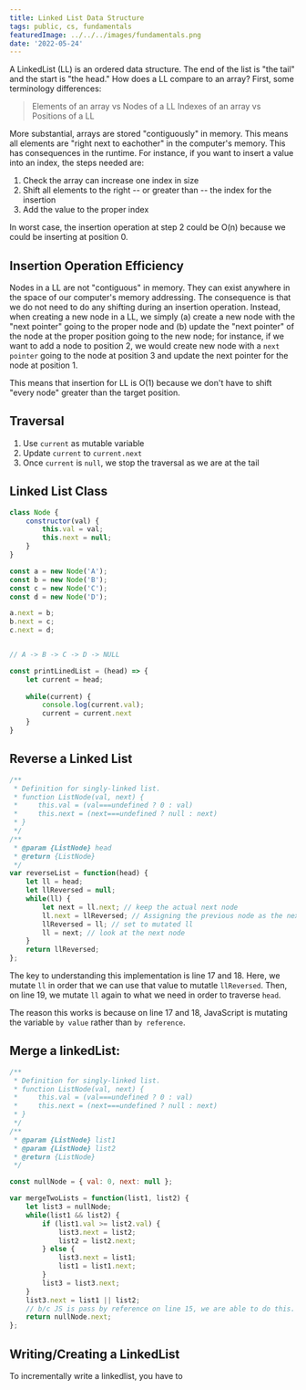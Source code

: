 ```yaml
---
title: Linked List Data Structure
tags: public, cs, fundamentals
featuredImage: ../../../images/fundamentals.png
date: '2022-05-24'
---
```


A LinkedList (LL) is an ordered data structure. The end of the list is "the tail" and the start is "the head." How does a LL compare to an array? 
First, some terminology differences:

> Elements of an array vs Nodes of a LL
> Indexes of an array vs Positions of a LL

More substantial, arrays are stored "contiguously" in memory. This means all elements are "right next to eachother" in the computer's memory. This has consequences in the runtime. For instance, if you want to insert a value into an index, the steps needed are:

1. Check the array can increase one index in size
2. Shift all elements to the right -- or greater than -- the index for the insertion
3. Add the value to the proper index

In worst case, the insertion operation at step 2 could be O(n) because we could be inserting at position 0.

## Insertion Operation Efficiency
Nodes in a LL are not "contiguous" in memory. They can exist anywhere in the space of our computer's memory addressing. The consequence is that we do not need to do any shifting during an insertion operation. Instead, when creating a new node in a LL, we simply (a) create a new node with the "next pointer" going to the proper node and (b) update the "next pointer" of the node at the proper position going to the new node; for instance, if we want to add a node to position 2, we would create new node with a `next pointer` going to the node at position 3 and update the next pointer for the node at position 1.


This means that insertion for LL is O(1) because we don't have to shift "every node" greater than the target position.

## Traversal

1. Use `current` as mutable variable
2. Update `current` to `current.next`
3. Once `current` is `null`, we stop the traversal as we are at the tail

## Linked List Class

```javascript
class Node {
    constructor(val) {
        this.val = val;
        this.next = null;
    }
}

const a = new Node('A');
const b = new Node('B');
const c = new Node('C');
const d = new Node('D');

a.next = b;
b.next = c;
c.next = d;


// A -> B -> C -> D -> NULL

const printLinedList = (head) => {
    let current = head;
    
    while(current) {
        console.log(current.val);
        current = current.next
    }
}
```

## Reverse a Linked List
```javascript
/**
 * Definition for singly-linked list.
 * function ListNode(val, next) {
 *     this.val = (val===undefined ? 0 : val)
 *     this.next = (next===undefined ? null : next)
 * }
 */
/**
 * @param {ListNode} head
 * @return {ListNode}
 */
var reverseList = function(head) {
    let ll = head;
    let llReversed = null;
    while(ll) {
        let next = ll.next; // keep the actual next node
        ll.next = llReversed; // Assigning the previous node as the next one
        llReversed = ll; // set to mutated ll
        ll = next; // look at the next node
    }
    return llReversed;
};
```

The key to understanding this implementation is line 17 and 18. Here, we mutate `ll` in order that we can use that value to mutatle `llReversed`. Then, on line 19, we mutate `ll` again to what we need in order to traverse `head`.

The reason this works is because on line 17 and 18, JavaScript is mutating the variable `by value` rather than `by reference`. 

## Merge a linkedList:
```javascript
/**
 * Definition for singly-linked list.
 * function ListNode(val, next) {
 *     this.val = (val===undefined ? 0 : val)
 *     this.next = (next===undefined ? null : next)
 * }
 */
/**
 * @param {ListNode} list1
 * @param {ListNode} list2
 * @return {ListNode}
 */

const nullNode = { val: 0, next: null };

var mergeTwoLists = function(list1, list2) {
    let list3 = nullNode;
    while(list1 && list2) {
        if (list1.val >= list2.val) {
            list3.next = list2;
            list2 = list2.next;
        } else {
            list3.next = list1;
            list1 = list1.next;
        }
        list3 = list3.next;
    }
    list3.next = list1 || list2;
    // b/c JS is pass by reference on line 15, we are able to do this.      
    return nullNode.next;
};
```

## Writing/Creating a LinkedList
To incrementally write a linkedlist, you have to 